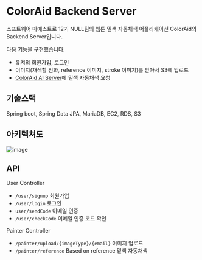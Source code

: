 # ColorAid Backend Server

소프트웨어 마에스트로 12기 NULL팀의 웹툰 밑색 자동채색 어플리케이션 ColorAid의 Backend Server입니다.

다음 기능을 구현했습니다.

- 유저의 회원가입, 로그인
- 이미지(채색할 선화, reference 이미지, stroke 이미지)를 받아서 S3에 업로드
- [ColorAid AI Server](https://github.com/swmaestro-null/Null-AI)에 밑색 자동채색 요청

## 기술스택

Spring boot, Spring Data JPA, MariaDB, EC2, RDS, S3

## 아키텍쳐도

![image](https://user-images.githubusercontent.com/52124204/140560478-4b907c2d-3f8d-4d2d-a75d-e64685d3831f.png)

## API

User Controller

- `/user/signup` 회원가입
- `/user/login` 로그인
- `user/sendCode` 이메일 인증
- `/user/checkCode` 이메일 인증 코드 확인

Painter Controller

- `/painter/upload/{imageType}/{email}` 이미지 업로드
- `/painter/reference` Based on reference 밑색 자동채색

